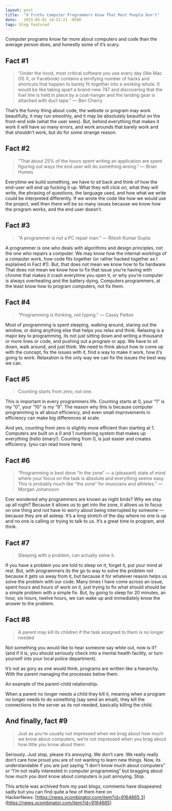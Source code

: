 ```yaml
---
layout: post
title:  "9 Truths Computer Programmers Know That Most People Don't"
date:   2015-05-01 14:51:21 -0500
tags: blog featured
---
```


Computer programs know far more about computers and code than the average person does, and honestly some of it’s scary.

## Fact #1

> “Under the hood, most critical software you use every day (like Mac OS X, or Facebook) contains a terrifying number of hacks and shortcuts that happen to barely fit together into a working whole. It would be like taking apart a brand-new 747 and discovering that the fuel line is held in place by a coat-hanger and the landing gear is attached with duct tape.” — Ben Cherry

That’s the funny thing about code, the website or program may work beautifully, it may run smoothly, and it may be absolutely beautiful on the front-end side (what the user sees). But, behind everything that makes it work it will have so many errors, and work arounds that barely work and that shouldn’t work, but do for some strange reason.

## Fact #2

> "That about 25% of the hours spent writing an application are spent figuring out ways the end user will do something wrong.” — Brian Humes

Everytime we build something, we have to sit back and think of how the end-user will end up fucking it up. What they will click on, what they will write, the phrasing of questions, the language used, and how what we write could be interpreted differently. If we wrote the code like how we would use the project, well then there will be so many issues because we know how the program works, and the end user doesn’t.

## Fact #3

> “A programmer is not a PC repair man.” — Ritesh Kumar Gupta

A programmer is one who deals with algorithms and design principles, not the one who repairs a computer. We may know how the internal workings of a computer work, how code fits together (or rather hacked together as I explained in Fact #1). But, that does not mean we know how to fix hardware. That does not mean we know how to fix that issue you’re having with chrome that makes it crash everytime you open it, or why you’re computer is always overheating and the battery dying. Computers programmers, at the least know how to program computers, not fix them.

## Fact #4

> “Programming is thinking, not typing.” — Casey Patton

Most of programming is spent sleeping, walking around, staring out the window, or doing anything else that helps you relax and think. Relaxing is a major key to programming, its not just sitting down and writing a thousand or more lines or code, and pushing out a program or app. We have to sit down, walk around, and just think. We need to think about how to come up with the concept, fix the issues with it, find a way to make it work, how it’s going to work. Relaxation is the only way we can fix the issues the best way we can.

## Fact #5

> Counting starts from zero, not one.

This is important in every programmers life. Counting starts at 0, your “1" is my “0", your “10" is my “9". The reason why this is because computer programming is all about efficiency, and even small improvements in efficiency can make big differences at scale.

And yes, counting from zero is slightly more efficient than starting at 1. Computers are built on a 0 and 1 numbering system that makes up everything (hello binary!). Counting from 0, is just easier and creates efficiency. (you can read more here)

## Fact #6

> “Programming is best done “in the zone” — a (pleasant) state of mind where your focus on the task is absolute and everything seems easy. This is probably much like “the zone” for musicians and athletes.” — Morgan Johansson

Ever wondered why programmers are known as night birds? Why we stay up all night? Because it allows us to get into the zone, it allows us to focus on one thing and not have to worry about being interrupted by someone — because they are all asleep. It’s a long stretch of the day where no one is up and no one is calling or trying to talk to us. It’s a great time to program, and think.

## Fact #7

> Sleeping with a problem, can actually solve it.

If you have a problem you are told to sleep on it, forget it, put your mind at rest. But, with programmers its the go to way to solve the problem not because it gets us away from it, but because it for whatever reason helps us solve the problem with our code. Many times I have come across an issue, spent hours and hours of work on it, just trying to fix what should should be a simple problem with a simple fix. But, by going to sleep for 20 minutes, an hour, six hours, twelve hours, we can wake up and immediately know the answer to the problem.

## Fact #8

> A parent may kill its children if the task assigned to them is no longer needed

Not something you would like to hear someone say while out, now is it? (and if it is, you should seriously check into a mental health facility, or turn yourself into your local police department).

It’s not as gory as one would think, programs are written like a hierarchy. With the parent managing the processes below them.

An example of the parent-child relationship.

When a parent no longer needs a child they kill it, meaning when a program no longer needs to do something (say send an email), they kill the connections to the server as its not needed, basically killing the child.

## And finally, fact #9

> Just as you’re usually not impressed when we brag about how much we know about computers, we’re not impressed when you brag about how little you know about them.

Seriously. Just stop, please it’s annoying. We don’t care. We really really don’t care how proud you are of not wanting to learn new things. Now, its understandable if you are just saying “I don’t know much about computers” or “I’m not really interested in computer programming” but bragging about how much you dont know about computers is just annoying. Stop.

This article was archived from my past blogs, comments have disapeared sadly but you can find quite a few of them here on HackerNews: [https://news.ycombinator.com/item?id=9164665 3](https://news.ycombinator.com/item?id=9164665)